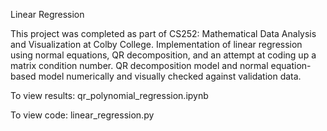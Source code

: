 Linear Regression 

This project was completed as part of CS252: Mathematical Data Analysis and Visualization at Colby College.
Implementation of linear regression using normal equations, QR decomposition, and an attempt at coding up a matrix condition number. 
QR decomposition model and normal equation-based model numerically and visually checked against validation data.

To view results: qr_polynomial_regression.ipynb

To view code: linear_regression.py
